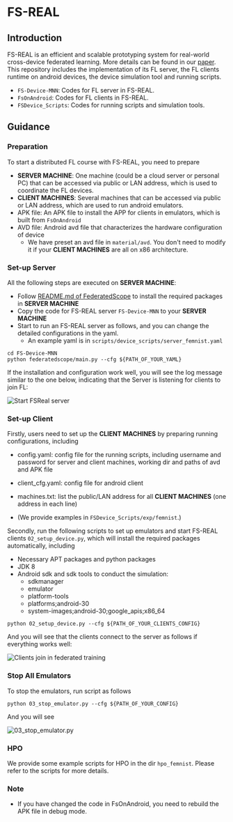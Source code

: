 # FS-REAL

## Introduction

FS-REAL is an efficient and scalable prototyping system for real-world cross-device federated learning. More details can be found in our [paper](link_to_be_added).
This repository includes the implementation of its FL server, the FL clients runtime on android devices, the device simulation tool and running scripts. 

- `FS-Device-MNN`:  Codes for FL server in FS-REAL.
- `FsOnAndroid`:   Codes for FL clients in FS-REAL.   
- `FSDevice_Scripts`:   Codes for running scripts and simulation tools.

## Guidance

### Preparation
To start a distributed FL course with FS-REAL, you need to prepare
- **SERVER MACHINE**: One machine (could be a cloud server or personal PC) that can be accessed via public or LAN address, which is used to coordinate the FL devices.
- **CLIENT MACHINES**: Several machines that can be accessed via public or LAN address, which are used to run android emulators. 
- APK file: An APK file to install the APP for clients in emulators, which is built from `FsOnAndroid`
- AVD file: Android avd file that characterizes the hardware configuration of device
  - We have preset an avd file in ```material/avd```. You don't need to modify it if your **CLIENT MACHINES** are all on x86 architecture.

### Set-up Server
All the following steps are executed on **SERVER MACHINE**: 
- Follow [README.md of FederatedScope](https://github.com/alibaba/FederatedScope/blob/master/README.md) to install the required packages in **SERVER MACHINE**
- Copy the code for FS-REAL server ```FS-Device-MNN``` to your **SERVER MACHINE**
- Start to run an FS-REAL server as follows, and you can change the detailed configurations in the yaml.
  - An example yaml is in ```scripts/device_scripts/server_femnist.yaml```
```
cd FS-Device-MNN
python federatedscope/main.py --cfg ${PATH_OF_YOUR_YAML}
```

If the installation and configuration work well, you will see the log message similar to the one below, indicating that the Server is listening for clients to join FL:

![Start FSReal server](https://img.alicdn.com/imgextra/i3/O1CN01lJHiah1trtmXYvBil_!!6000000005956-0-tps-5114-298.jpg)



### Set-up Client

Firstly,  users need to set up the **CLIENT MACHINES** by preparing running configurations, including
- config.yaml: config file for the running scripts, including username and password for server and client machines, working dir and paths of avd and APK file

- client_cfg.yaml: config file for android client

- machines.txt: list the public/LAN address for all **CLIENT MACHINES** (one address in each line)
-  (We provide examples in ```FSDevice_Scripts/exp/femnist```.)

Secondly, run the following scripts to set up emulators and start FS-REAL clients `02_setup_device.py`, which will install the required packages automatically, including
- Necessary APT packages and python packages
- JDK 8
- Android sdk and sdk tools to conduct the simulation:
  - sdkmanager
  - emulator
  - platform-tools
  - platforms;android-30
  - system-images;android-30;google_apis;x86_64

```
python 02_setup_device.py --cfg ${PATH_OF_YOUR_CLIENTS_CONFIG}
``` 

And you will see that the clients connect to the server as follows if everything works well:

![Clients join in federated training](https://img.alicdn.com/imgextra/i4/O1CN01CORMSG28vIxrG4IGs_!!6000000007994-0-tps-2466-1738.jpg)

### Stop All Emulators

To stop the emulators, run script as follows
```
python 03_stop_emulator.py --cfg ${PATH_OF_YOUR_CONFIG}
```

And you will see

![03_stop_emulator.py](https://img.alicdn.com/imgextra/i3/O1CN01G3tR2s21eAq5gOz4r_!!6000000007009-0-tps-2870-919.jpg)

### HPO

We provide some example scripts for HPO in the dir ```hpo_femnist```. Please refer to the scripts for more details.

### Note
- If you have changed the code in FsOnAndroid, you need to rebuild the APK file in debug mode.

